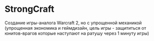 # StrongCraft
Создание игры-аналога Warcraft 2, но с упрощенной механикой (упрощенная экономика и геймдизайн, цель игры - защититься от юнитов-врагов которые наступают на ратушу через 1 минуту игры)
